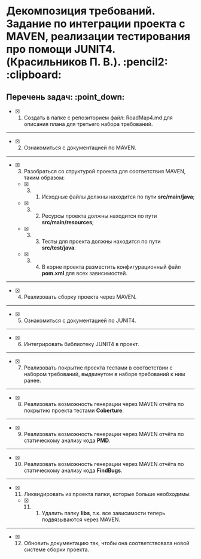 <h1>Декомпозиция требований. Задание по интеграции проекта с MAVEN, реализации тестирования про помощи JUNIT4. (Красильников П. В.). :pencil2: :clipboard:</h1>
<h2>Перечень задач: :point_down:</h2>

  - [x] 1. Создать в папке с репозиторием файл: RoadMap4.md для описания плана для третьего набора требований.

<hr>

  - [x] 2. Ознакомиться с документацией по MAVEN.

<hr>

  - [x] 3. Разобраться со структурой проекта для соответствия MAVEN, таким образом:

    - [x] 3. 1. Исходные файлы должны находится по пути **src/main/java**;

    - [x] 3. 2. Ресурсы проекта должны находится по пути **src/main/resources**;

	- [x] 3. 3. Тесты для проекта должны находится по пути **src/test/java**.

	- [x] 3. 4. В корне проекта разместить конфигурационный файл **pom.xml** для всех зависимостей.

<hr>

  - [x] 4. Реализовать сборку проекта через MAVEN.

<hr>

  - [x] 5. Ознакомиться с документацией по JUNIT4.

<hr>

  - [x] 6. Интегрировать библиотеку JUNIT4 в проект.

<hr>

  - [x] 7. Реализовать покрытие проекта тестами в соответствии с набором требований, выдвинутом в наборе требований к ним ранее.

<hr>

  - [x] 8. Реализовать возможность генерации через MAVEN отчёта по покрытию проекта тестами **Coberture**.

<hr>

  - [x] 9. Реализовать возможность генерации через MAVEN отчёта по статическому анализу кода **PMD**.

<hr>

  - [x] 10. Реализовать возможность генерации через MAVEN отчёта по статическому анализу кода **FindBugs**.

<hr>

  - [x] 11. Ликвидировать из проекта папки, которые больше необходимы:

      - [x] 11. 1. Удалить папку **libs**, т.к. все зависимости теперь подвязываются через MAVEN.

<hr>

  - [x] 12. Обновить документацию так, чтобы она соответствовала новой системе сборки проекта.




